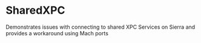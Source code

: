 # SharedXPC
Demonstrates issues with connecting to shared XPC Services on Sierra and provides a workaround using Mach ports
